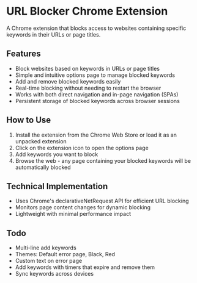 # URL Blocker Chrome Extension

A Chrome extension that blocks access to websites containing specific keywords in their URLs or page titles.

## Features

- Block websites based on keywords in URLs or page titles
- Simple and intuitive options page to manage blocked keywords
- Add and remove blocked keywords easily
- Real-time blocking without needing to restart the browser
- Works with both direct navigation and in-page navigation (SPAs)
- Persistent storage of blocked keywords across browser sessions

## How to Use

1. Install the extension from the Chrome Web Store or load it as an unpacked extension
2. Click on the extension icon to open the options page
3. Add keywords you want to block
4. Browse the web - any page containing your blocked keywords will be automatically blocked

## Technical Implementation

- Uses Chrome's declarativeNetRequest API for efficient URL blocking
- Monitors page content changes for dynamic blocking
- Lightweight with minimal performance impact

## Todo

- Multi-line add keywords
- Themes: Default error page, Black, Red
- Custom text on error page
- Add keywords with timers that expire and remove them
- Sync keywords across devices
